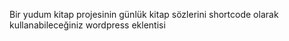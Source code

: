 Bir yudum kitap projesinin günlük kitap sözlerini shortcode olarak kullanabileceğiniz wordpress
eklentisi